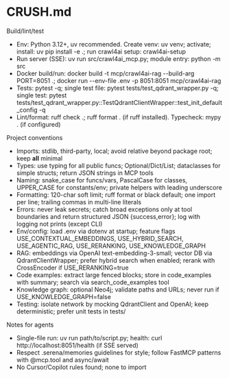 # CRUSH.md

Build/lint/test
- Env: Python 3.12+, uv recommended. Create venv: uv venv; activate; install: uv pip install -e .; run crawl4ai setup: crawl4ai-setup
- Run server (SSE): uv run src/crawl4ai_mcp.py; module entry: python -m src
- Docker build/run: docker build -t mcp/crawl4ai-rag --build-arg PORT=8051 .; docker run --env-file .env -p 8051:8051 mcp/crawl4ai-rag
- Tests: pytest -q; single test file: pytest tests/test_qdrant_wrapper.py -q; single test: pytest tests/test_qdrant_wrapper.py::TestQdrantClientWrapper::test_init_default_config -q
- Lint/format: ruff check .; ruff format . (if ruff installed). Typecheck: mypy . (if configured)

Project conventions
- Imports: stdlib, third-party, local; avoid relative beyond package root; keep __all__ minimal
- Types: use typing for all public funcs; Optional/Dict/List; dataclasses for simple structs; return JSON strings in MCP tools
- Naming: snake_case for funcs/vars, PascalCase for classes, UPPER_CASE for constants/env; private helpers with leading underscore
- Formatting: 120-char soft limit; ruff format or black default; one import per line; trailing commas in multi-line literals
- Errors: never leak secrets; catch broad exceptions only at tool boundaries and return structured JSON {success,error}; log with logging not prints (except CLI)
- Env/config: load .env via dotenv at startup; feature flags USE_CONTEXTUAL_EMBEDDINGS, USE_HYBRID_SEARCH, USE_AGENTIC_RAG, USE_RERANKING, USE_KNOWLEDGE_GRAPH
- RAG: embeddings via OpenAI text-embedding-3-small; vector DB via QdrantClientWrapper; prefer hybrid search when enabled; rerank with CrossEncoder if USE_RERANKING=true
- Code examples: extract large fenced blocks; store in code_examples with summary; search via search_code_examples tool
- Knowledge graph: optional Neo4j; validate paths and URLs; never run if USE_KNOWLEDGE_GRAPH=false
- Testing: isolate network by mocking QdrantClient and OpenAI; keep deterministic; prefer unit tests in tests/

Notes for agents
- Single-file run: uv run path/to/script.py; health: curl http://localhost:8051/health (if SSE served)
- Respect .serena/memories guidelines for style; follow FastMCP patterns with @mcp.tool and async/await
- No Cursor/Copilot rules found; none to import
